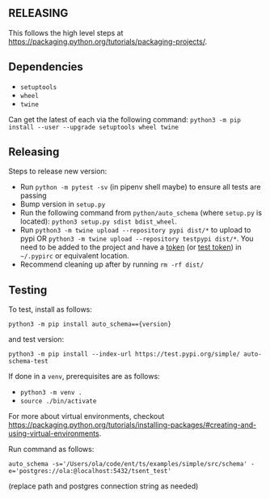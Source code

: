 ## RELEASING

This follows the high level steps at https://packaging.python.org/tutorials/packaging-projects/.

## Dependencies
* `setuptools`
* `wheel`
* `twine`

Can get the latest of each via the following command: `python3 -m pip install --user --upgrade setuptools wheel twine`

## Releasing 
Steps to release new version:
* Run `python -m pytest -sv` (in pipenv shell maybe) to ensure all tests are passing
* Bump version in `setup.py`
* Run the following command from `python/auto_schema` (where `setup.py` is located): `python3 setup.py sdist bdist_wheel`.
* Run `python3 -m twine upload --repository pypi dist/*` to upload to pypi OR `python3 -m twine upload --repository testpypi dist/*`. You need to be added to the project and have a [token](https://pypi.org/help/#apitoken) (or [test token](https://test.pypi.org/help/#apitoken))  in `~/.pypirc` or equivalent location.
* Recommend cleaning up after by running `rm -rf dist/`

## Testing
To test, install as follows: 

```shell
python3 -m pip install auto_schema=={version}
```

and test version:

```shell
python3 -m pip install --index-url https://test.pypi.org/simple/ auto-schema-test
```

If done in a `venv`, prerequisites are as follows:
* `python3 -m venv .`
* `source ./bin/activate`

For more about virtual environments, checkout https://packaging.python.org/tutorials/installing-packages/#creating-and-using-virtual-environments.

Run command as follows:

`auto_schema -s='/Users/ola/code/ent/ts/examples/simple/src/schema' -e='postgres://ola:@localhost:5432/tsent_test' `

(replace path and postgres connection string as needed)